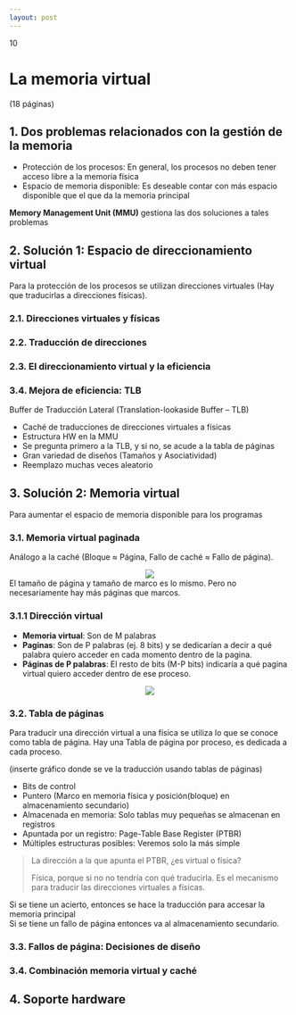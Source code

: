 ```yaml
--- 
layout: post
---
```

<div class="header">
  <div class="numbrerUnit">10</div>
  <h1>La memoria virtual</h1>
  <subtitle> </subtitle>
</div>

(18 páginas)

## 1. Dos problemas relacionados con la gestión de la memoria
- Protección de los procesos: En general, los procesos no deben tener acceso libre a la memoria física
- Espacio de memoria disponible: Es deseable contar con más espacio disponible que el que da la memoria principal

**Memory Management Unit (MMU)** gestiona las dos soluciones a tales problemas

## 2. Solución 1: Espacio de direccionamiento virtual
Para la protección de los procesos se utilizan direcciones virtuales (Hay que traducirlas a direcciones físicas).

### 2.1. Direcciones virtuales y físicas
### 2.2. Traducción de direcciones
### 2.3. El direccionamiento virtual y la eficiencia

### 3.4. Mejora de eficiencia: TLB
Buffer de Traducción Lateral (Translation-lookaside Buffer – TLB)

- Caché de traducciones de direcciones virtuales a físicas
- Estructura HW en la MMU
- Se pregunta primero a la TLB, y si no, se acude a la tabla de páginas
- Gran variedad de diseños (Tamaños y Asociatividad)
- Reemplazo muchas veces aleatorio


## 3. Solución 2: Memoria virtual
Para aumentar el espacio de memoria disponible para los programas

### 3.1. Memoria virtual paginada
Análogo a la caché (Bloque ≈ Página, Fallo de caché ≈ Fallo de página).
<center><img src="https://i.gyazo.com/56e33697b9d5a5b55e224557ce87fbe8.png"></center>
El tamaño de página y tamaño de marco es lo mismo. Pero no necesariamente hay más páginas que marcos.

### 3.1.1 Dirección virtual
- **Memoria virtual**: Son de M palabras
- **Paginas**: Son de P palabras (ej. 8 bits) y se dedicarían a decir a qué palabra quiero acceder en cada momento dentro de la pagina.
- **Páginas de P palabras**: El resto de bits (M-P bits) indicaría a qué pagina virtual quiero acceder dentro de ese proceso.

<center><img src="https://i.gyazo.com/ed216bee3a6be484081bcc04e6db1c7a.png"></center>


### 3.2. Tabla de páginas
Para traducir una dirección virtual a una física se utiliza lo que se conoce como tabla de página. Hay una Tabla de página por proceso, es dedicada a cada proceso.

(inserte gráfico donde se ve la traducción usando tablas de páginas)

- Bits de control
- Puntero (Marco en memoria física y posición(bloque) en almacenamiento secundario)
- Almacenada en memoria: Solo tablas muy pequeñas se almacenan en registros
- Apuntada por un registro: Page-Table Base Register (PTBR)
- Múltiples estructuras posibles: Veremos solo la más simple

> La dirección a la que apunta el PTBR, ¿es virtual o física?
>
> Física, porque si no no tendría con qué traducirla. Es el mecanismo para traducir las direcciones virtuales a físicas.

Si se tiene un acierto, entonces se hace la traducción para accesar la memoria principal<br>
Si se tiene un fallo de página entonces va al almacenamiento secundario.

### 3.3. Fallos de página: Decisiones de diseño
### 3.4. Combinación memoria virtual y caché

## 4. Soporte hardware
